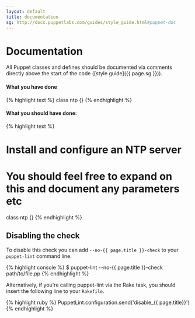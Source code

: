 ```yaml
---
layout: default
title: documentation
sg: http://docs.puppetlabs.com/guides/style_guide.html#puppet-doc
---
```


# Documentation

All Puppet classes and defines should be documented via comments directly above
the start of the code ([style guide]({{ page.sg }})).

#### What you have done
{% highlight text %}
class ntp {}
{% endhighlight %}

#### What you should have done:
{% highlight text %}
# Install and configure an NTP server
# You should feel free to expand on this and document any parameters etc
class ntp {}
{% endhighlight %}

## Disabling the check

To disable this check you can add `--no-{{ page.title }}-check` to your
`puppet-lint` command line.

{% highlight console %}
$ puppet-lint --no-{{ page.title }}-check path/to/file.pp
{% endhighlight %}

Alternatively, if you're calling puppet-lint via the Rake task, you should
insert the following line to your `Rakefile`.

{% highlight ruby %}
PuppetLint.configuration.send('disable_{{ page.title}}')
{% endhighlight %}
